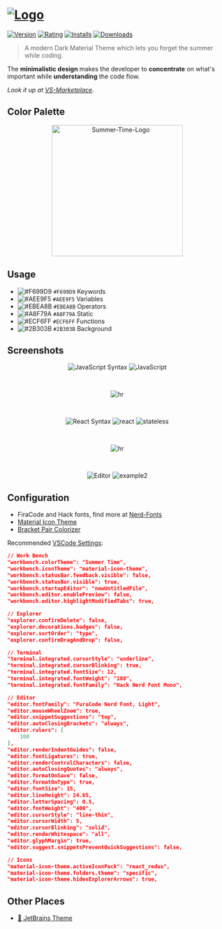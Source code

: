 # [![Logo](https://user-images.githubusercontent.com/27515937/52951387-5a008e00-338a-11e9-87c7-49f3ca3b539d.png)](https://marketplace.visualstudio.com/items?itemName=DennisVash.summer-time#overview)

[![Version](https://vsmarketplacebadge.apphb.com/version-short/DennisVash.summer-time.svg?subject=Summer%20Time&colorA=2B303B&colorB=A8F79A)](https://marketplace.visualstudio.com/items?itemName=DennisVash.summer-time) [![Rating](https://vsmarketplacebadge.apphb.com/rating/DennisVash.summer-time.svg?label=Ratings&colorA=2B303B&colorB=AEE9F5)](https://marketplace.visualstudio.com/items?itemName=DennisVash.summer-time) [![Installs](https://vsmarketplacebadge.apphb.com/installs/DennisVash.summer-time.svg?label=Installs&colorA=2B303B&colorB=F699D9)](https://marketplace.visualstudio.com/items?itemName=DennisVash.summer-time) [![Downloads](https://vsmarketplacebadge.apphb.com/downloads/DennisVash.summer-time.svg?label=Downloads&colorA=2B303B&colorB=EBEA8B)](https://marketplace.visualstudio.com/items?itemName=DennisVash.summer-time)

> A modern Dark Material Theme which lets you forget the summer while coding.

The **minimalistic design** makes the developer to **concentrate** on what's important while **understanding** the code flow.

*Look it up at [VS-Marketplace]([https://link](https://marketplace.visualstudio.com/items?itemName=DennisVash.summer-time#overview)).*

## Color Palette

<div align="center">
    <a>
        <img src="https://user-images.githubusercontent.com/27515937/52947285-f4f36b00-337e-11e9-9d42-06537443c648.png" alt="Summer-Time-Logo" width="300px" />
    </a>
</div>

## Usage

- ![#F699D9](https://placehold.it/15/F699D9/000000?text=+) `#F699D9` Keywords
- ![#AEE9F5](https://placehold.it/15/AEE9F5/000000?text=+) `#AEE9F5` Variables
- ![#EBEA8B](https://placehold.it/15/EBEA8B/000000?text=+) `#EBEA8B` Operators
- ![#A8F79A](https://placehold.it/15/A8F79A/000000?text=+) `#A8F79A` Static
- ![#ECF6FF](https://placehold.it/15/ECF6FF/000000?text=+) `#ECF6FF` Functions
- ![#2B303B](https://placehold.it/15/2B303B/000000?text=+) `#2B303B` Background

## Screenshots

<div align="center">

![JavaScript Syntax](https://img.shields.io/badge/SYNTAX-JavaScript-gray.svg?colorB=F699D9)
![JavaScript](images/example-syntax-js.png)

<br>

![hr](images/hr.png)

<br>

![React Syntax](https://img.shields.io/badge/SYNTAX-React-gray.svg?colorB=F699D9)
![react](images/example-syntax-react.png)
![stateless](/images/example-stateless.png)

<br>

![hr](images/hr.png)

<br>

![Editor](https://img.shields.io/badge/EDITOR-View-gray.svg?colorB=F699D9)
![example2](/images/example-editor-js.png)

</div>

## Configuration

- FiraCode and Hack fonts, find more at [Nerd-Fonts](https://github.com/ryanoasis/nerd-fonts)
- [Material Icon Theme](https://marketplace.visualstudio.com/items?itemName=DennisVash.summer-time)
- [Bracket Pair Colorizer](https://marketplace.visualstudio.com/items?itemName=CoenraadS.bracket-pair-colorizer)

Recommended [VSCode Settings](https://code.visualstudio.com/docs/getstarted/settings):

```json
// Work Bench
"workbench.colorTheme": "Summer Time",
"workbench.iconTheme": "material-icon-theme",
"workbench.statusBar.feedback.visible": false,
"workbench.statusBar.visible": true,
"workbench.startupEditor": "newUntitledFile",
"workbench.editor.enablePreview": false,
"workbench.editor.highlightModifiedTabs": true,

// Explorer
"explorer.confirmDelete": false,
"explorer.decorations.badges": false,
"explorer.sortOrder": "type",
"explorer.confirmDragAndDrop": false,

// Terminal
"terminal.integrated.cursorStyle": "underline",
"terminal.integrated.cursorBlinking": true,
"terminal.integrated.fontSize": 12,
"terminal.integrated.fontWeight": "100",
"terminal.integrated.fontFamily": "Hack Nerd Font Mono",

// Editor
"editor.fontFamily": "FuraCode Nerd Font, Light",
"editor.mouseWheelZoom": true,
"editor.snippetSuggestions": "top",
"editor.autoClosingBrackets": "always",
"editor.rulers": [
    100
],
"editor.renderIndentGuides": false,
"editor.fontLigatures": true,
"editor.renderControlCharacters": false,
"editor.autoClosingQuotes": "always",
"editor.formatOnSave": false,
"editor.formatOnType": true,
"editor.fontSize": 15,
"editor.lineHeight": 24.65,
"editor.letterSpacing": 0.5,
"editor.fontWeight": "400",
"editor.cursorStyle": "line-thin",
"editor.cursorWidth": 5,
"editor.cursorBlinking": "solid",
"editor.renderWhitespace": "all",
"editor.glyphMargin": true,
"editor.suggest.snippetsPreventQuickSuggestions": false,

// Icons
"material-icon-theme.activeIconPack": "react_redux",
"material-icon-theme.folders.theme": "specific",
"material-icon-theme.hidesExplorerArrows": true,
```

## Other Places

- [🍦 JetBrains Theme](https://github.com/denvash/summer-time-theme-jetbrains)
